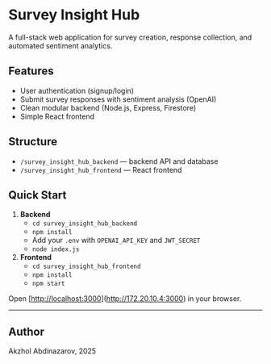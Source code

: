 # Survey Insight Hub

A full-stack web application for survey creation, response collection, and automated sentiment analytics.

## Features
- User authentication (signup/login)
- Submit survey responses with sentiment analysis (OpenAI)
- Clean modular backend (Node.js, Express, Firestore)
- Simple React frontend

## Structure
- `/survey_insight_hub_backend` — backend API and database
- `/survey_insight_hub_frontend` — React frontend

## Quick Start

1. **Backend**
    - `cd survey_insight_hub_backend`
    - `npm install`
    - Add your `.env` with `OPENAI_API_KEY` and `JWT_SECRET`
    - `node index.js`
2. **Frontend**
    - `cd survey_insight_hub_frontend`
    - `npm install`
    - `npm start`

Open [[http://localhost:3000](http://localhost:3000)](http://172.20.10.4:3000) in your browser.

---

## Author

Akzhol Abdinazarov, 2025
